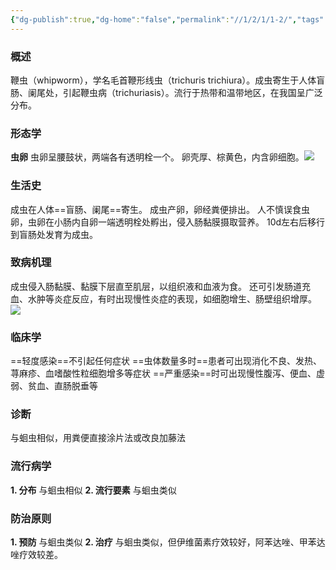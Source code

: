 ```yaml
---
{"dg-publish":true,"dg-home":"false","permalink":"//1/2/1/1-2/","tags":["gardenEntry"],"dgPassFrontmatter":true}
---
```



### 概述
鞭虫（whipworm），学名毛首鞭形线虫（trichuris trichiura）。成虫寄生于人体盲肠、阑尾处，引起鞭虫病（trichuriasis）。流行于热带和温带地区，在我国呈广泛分布。
### 形态学
**虫卵**
虫卵呈腰鼓状，两端各有透明栓一个。
卵壳厚、棕黄色，内含卵细胞。![](https://s1.vika.cn/space/2025/02/25/3d169cd8dc7949caae6bacf5e79d407d)
### 生活史
成虫在人体==盲肠、阑尾==寄生。
成虫产卵，卵经粪便排出。
人不慎误食虫卵，虫卵在小肠内自卵一端透明栓处孵出，侵入肠黏膜摄取营养。
10d左右后移行到盲肠处发育为成虫。
### 致病机理
成虫侵入肠黏膜、黏膜下层直至肌层，以组织液和血液为食。
还可引发肠道充血、水肿等炎症反应，有时出现慢性炎症的表现，如细胞增生、肠壁组织增厚。![](https://s1.vika.cn/space/2025/02/25/bfa525f8fc7b4ecda5b8ff8fa624be7b)
### 临床学
==轻度感染==不引起任何症状
==虫体数量多时==患者可出现消化不良、发热、荨麻疹、血嗜酸性粒细胞增多等症状
==严重感染==时可出现慢性腹泻、便血、虚弱、贫血、直肠脱垂等
### 诊断
与蛔虫相似，用粪便直接涂片法或改良加藤法
### 流行病学
**1. 分布**
与蛔虫相似
**2. 流行要素**
与蛔虫类似
### 防治原则
**1. 预防**
与蛔虫类似
**2. 治疗**
与蛔虫类似，但伊维菌素疗效较好，阿苯达唑、甲苯达唑疗效较差。